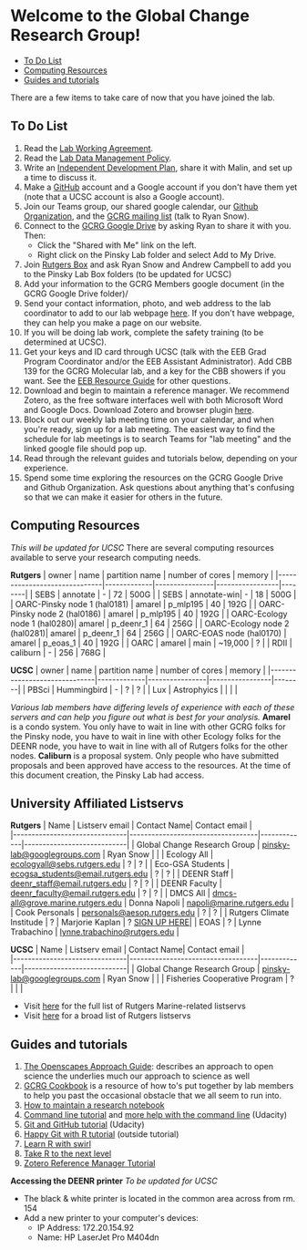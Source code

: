 Welcome to the Global Change Research Group!
================

-   [To Do List](#to-do-list)
-   [Computing Resources](#computing-resources)
-   [Guides and tutorials](#guides-and-tutorials)

There are a few items to take care of now that you have joined the lab.

To Do List
----------

1.  Read the [Lab Working Agreement](https://github.com/pinskylab/how_we_work/blob/master/working_agreement.md).
1.  Read the [Lab Data Management Policy](https://github.com/pinskylab/policies/blob/master/data-management.md).
1.  Write an [Independent Development Plan](https://myidp.sciencecareers.org), share it with Malin, and set up a time to discuss it.
1.  Make a [GitHub](https://github.com/) account and a Google account if you don't have them yet (note that a UCSC account is also a Google account).
2.  Join our Teams group, our shared google calendar, our [Github Organization](https://github.com/pinskylab), and the [GCRG mailing list](https://groups.google.com/forum/#!forum/pinsky-lab) (talk to Ryan Snow).
4.  Connect to the [GCRG Google Drive](https://drive.google.com/drive/u/0/my-drive) by asking Ryan to share it with you. Then:
    -   Click the "Shared with Me" link on the left.
    -   Right click on the Pinsky Lab folder and select Add to My Drive.
5.  Join [Rutgers Box](https://it.rutgers.edu/box/) and ask Ryan Snow and Andrew Campbell to add you to the Pinsky Lab Box folders (to be updated for UCSC)
6.  Add your information to the GCRG Members google document (in the GCRG Google Drive folder)/
7.  Send your contact information, photo, and web address to the lab coordinator to add to our lab webpage [here](https://globalchange.sites.ucsc.edu/people/). If you don't have  webpage, they can help you make a page on our website.
11.  If you will be doing lab work, complete the safety training (to be determined at UCSC).
12.  Get your keys and ID card through UCSC (talk with the EEB Grad Program Coordinator and/or the EEB Assistant Administrator). Add CBB 139 for the GCRG Molecular lab, and a key for the CBB showers if you want. See the [EEB Resource Guide](https://sites.google.com/ucsc.edu/eeb/home) for other questions.
13.  Download and begin to maintain a reference manager. We recommend Zotero, as the free software interfaces well with both Microsoft Word and Google Docs. Download Zotero and browser plugin [here](https://www.zotero.org/download/).  
14.  Block out our weekly lab meeting time on your calendar, and when you're ready, sign up for a lab meeting.  The easiest way to find the schedule for lab meetings is to search Teams for "lab meeting" and the linked google file should pop up.
15.  Read through the relevant guides and tutorials below, depending on your experience.
16.  Spend some time exploring the resources on the GCRG Google Drive and Github Organization. Ask questions about anything that's confusing so that we can make it easier for others in the future.

Computing Resources
-------------------
*This will be updated for UCSC*
There are several computing resources available to serve your research computing needs.

**Rutgers**
| owner                        | name        | partition name | number of cores | memory |
|------------------------------|-------------|----------------|-----------------|--------|
| SEBS                         | annotate    | -              | 72              | 500G   |
| SEBS                         | annotate-win| -              | 18              | 500G   |
| OARC-Pinsky node 1 (hal0181) | amarel      | p_mlp195       | 40              | 192G   |
| OARC-Pinsky node 2 (hal0186) | amarel      | p_mlp195       | 40              | 192G   |
| OARC-Ecology node 1 (hal0280)| amarel      | p_deenr_1      | 64              | 256G   |
| OARC-Ecology node 2 (hal0281)| amarel      | p_deenr_1      | 64              | 256G   |
| OARC-EOAS node (hal0170)     | amarel      | p_eoas_1       | 40              | 192G   |
| OARC                         | amarel      | main           | ~19,000         | ?      |
| RDII                         | caliburn    | -              | 256             | 768G   |

**UCSC**
| owner                        | name        | partition name | number of cores | memory |
|------------------------------|-------------|----------------|-----------------|--------|
| PBSci                         | Hummingbird    | -              | ?              | ?   |
| Lux | Astrophyics | | | |

*Various lab members have differing levels of experience with each of these servers and can help you figure out what is best for your analysis.*
**Amarel** is a condo system. You only have to wait in line with other GCRG folks for the Pinsky node, you have to wait in line with other Ecology folks for the DEENR node, you have to wait in line with all of Rutgers folks for the other nodes.
**Caliburn** is a proposal system. Only people who have submitted proposals and been approved have access to the resources. At the time of this document creation, the Pinsky Lab had access.

University Affiliated Listservs 
-------------------------------
**Rutgers**
| Name                          | Listserv email                    | Contact Name| Contact email              |       
|-------------------------------|-----------------------------------|-------------|----------------------------|
| Global Change Research Group  | pinsky-lab@googlegroups.com       | Ryan Snow  |   |
| Ecology All                   | ecologyall@sebs.rutgers.edu       | ? | ? |
| Eco-GSA Students              | ecogsa_students@email.rutgers.edu | ? | ? |
| DEENR Staff                   | deenr_staff@email.rutgers.edu     | ? | ? |
| DEENR Faculty                 | deenr_faculty@email.rutgers.edu   | ? | ? |
| DMCS All                      | dmcs-all@grove.marine.rutgers.edu | Donna Napoli | napoli@marine.rutgers.edu |
| Cook Personals                | personals@aesop.rutgers.edu       | ? | ? |
| Rutgers Climate Institude     |    ?                              | Marjorie Kaplan | ? [SIGN UP HERE](https://climatechange.rutgers.edu/keep-in-touch/mailing-list-social-media)|
| EOAS          | ?     | Lynne Trabachino | lynne.trabachino@rutgers.edu |

**UCSC**
| Name                          | Listserv email                    | Contact Name| Contact email              |       
|-------------------------------|-----------------------------------|-------------|----------------------------|
| Global Change Research Group  | pinsky-lab@googlegroups.com       | Ryan Snow  |   |
| Fisheries Cooperative Program | ? | | |

- Visit [here](https://mailman.marine.rutgers.edu/mailman/listinfo) for the full list of Rutgers Marine-related listservs 
- Visit [here](https://email.rutgers.edu/mailman/listinfo/) for a broad list of Rutgers listservs


Guides and tutorials
--------------------

1.  [The Openscapes Approach Guide](https://openscapes.github.io/approach-guide/): describes an approach to open science the underlies much our approach to science as well
2.  [GCRG Cookbook](https://github.com/pinskylab/pinskylab_methods/blob/master/cookbook.md) is a resource of how to's put together by lab members to help you past the occasional obstacle that we all seem to run into.
1.  [How to maintain a research notebook](https://github.com/pinskylab/pinskylab_methods/blob/master/labmgt/how_to_lab_notebook.md)
1.  [Command line tutorial](https://www.udacity.com/wiki/ud775/command-line-instructions) and [more help with the command line](https://classroom.udacity.com/courses/ud595/lessons/4597278561/concepts/46968695970923) (Udacity)
1.  [Git and GitHub tutorial](https://classroom.udacity.com/courses/ud775) (Udacity)
1.  [Happy Git with R tutorial](https://happygitwithr.com) (outside tutorial)  
1. [Learn R with swirl](https://www.google.com/url?sa=t&rct=j&q=&esrc=s&source=web&cd=1&cad=rja&uact=8&ved=2ahUKEwiy_cfso8HhAhXETN8KHWo_CncQFjAAegQIAhAB&url=http%3A%2F%2Fswirlstats.com%2F&usg=AOvVaw3d7sWweo5vI4J_7LZ2Dl0I)
1. [Take R to the next level](https://r4ds.had.co.nz)
1. [Zotero Reference Manager Tutorial](https://www.youtube.com/watch?v=q6-YOPS1xY4)
<!--1.  [Collaborative Writing Guide]()-->
<!--1.  [Time Management Guide]()-->

**Accessing the DEENR printer**
*To be updated for UCSC*
- The black & white printer is located in the common area across from rm. 154
- Add a new printer to your computer's devices:
   -  IP Address: 172.20.154.92
   -  Name: HP LaserJet Pro M404dn
